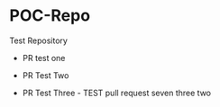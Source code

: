 # POC-Repo
Test Repository

* PR test one

* PR Test Two

* PR Test Three - TEST pull request seven three two
